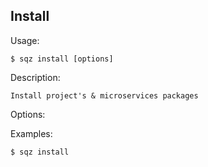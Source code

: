 
## Install 

 
 Usage: 

    $ sqz install [options]

 Description:

    Install project's & microservices packages

 Options:


 Examples:

    $ sqz install 
